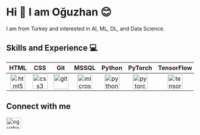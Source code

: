 # Hi 👋  I am Oğuzhan 😊
I am from Turkey and interested in AI, ML, DL, and Data Science.

## Skills and Experience 💻
| HTML | CSS  | Git  | MSSQL | Python  | PyTorch  | TensorFlow  |
| :-----: | :-: | :-: | :-----: | :-: | :-: | :-: |
| <img src='https://upload.wikimedia.org/wikipedia/commons/2/21/Devicon-html5-plain-wordmark.svg' alt='html5' height='40'> | <img src='https://cdn.jsdelivr.net/npm/simple-icons@3.0.1/icons/css3.svg' alt='css3' height='40'> | <img src='https://cdn.jsdelivr.net/npm/simple-icons@3.0.1/icons/git.svg' alt='git' height='40'> | <img src='https://cdn.jsdelivr.net/npm/simple-icons@3.0.1/icons/microsoftsqlserver.svg' alt='microsoftsqlserver' height='40'> |  <img src='https://cdn.jsdelivr.net/npm/simple-icons@3.0.1/icons/python.svg' alt='python' height='40'> | <img src='https://cdn.jsdelivr.net/npm/simple-icons@3.0.1/icons/pytorch.svg' alt='pytorch' height='40'>  | <img src='https://cdn.jsdelivr.net/npm/simple-icons@3.0.1/icons/tensorflow.svg' alt='tensorflow' height='40'> |

## Connect with me
<a href="https://www.linkedin.com/in/o%C4%9Fuzhan-g%C3%B6k-427856201/" target="blank"><img align="center" src="https://raw.githubusercontent.com/rahuldkjain/github-profile-readme-generator/master/src/images/icons/Social/linked-in-alt.svg" alt="oguzhangok" height="30" width="40" /></a>
